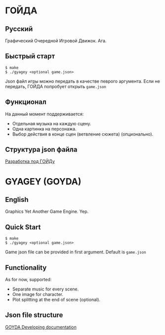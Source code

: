 # ГОЙДА

## Русский
Графический Очередной Игровой Движок. Ага.

## Быстрый старт

```console
$ make
$ ./gyagey <optional game.json>
```
Json файл игры можно передать в качестве певрого аргумента. Если не передать, ГОЙДА попробует открыть `game.json`

## Функционал

На данный момент поддерживается:

- Отдельная музыка на каждую сцену.
- Одна картинка на персонажа.
- Выбор действия в конце сцен (ветвление сюжета) (опционально).

## Структура json файла

[Разработка под ГОЙДу](GYAGEY-game-dev.md)

# GYAGEY (GOYDA)

## English
Graphics Yet Another Game Engine. Yep.

## Quick Start

```console
$ make
$ ./gyagey <optional game.json>
```

Game json file can be provided in first argument. Default is `game.json`

## Functionality

As for now, supported:

- Separate music for every scene.
- One image for character.
- Plot splitting at the end of scene (optional).

## Json file structure

[GOYDA Developing documentation](GYAGEY-game-dev.md)


